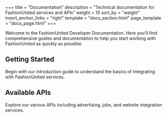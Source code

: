 +++
title = "Documentation"
description = "Technical documentation for FashionUnited services and APIs"
weight = 10
sort_by = "weight"
insert_anchor_links = "right"
template = "docs_section.html"
page_template = "docs_page.html"
+++

Welcome to the FashionUnited Developer Documentation. Here you'll find comprehensive guides and documentation to help you start working with FashionUnited as quickly as possible.

## Getting Started

Begin with our introduction guide to understand the basics of integrating with FashionUnited services.

## Available APIs

Explore our various APIs including advertising, jobs, and website integration services.